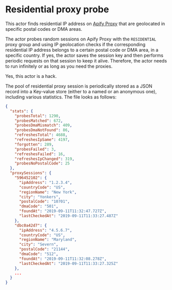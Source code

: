# Residential proxy probe

This actor finds residential IP address on [Apify Proxy](https://apify.com/proxy)
that are geolocated in specific postal codes or DMA areas.

The actor probes random sessions on Apify Proxy with the `RESIDENTIAL` proxy group
and using IP geolocation checks if the corresponding residential IP address belongs
to a certain postal code or DMA area, in a specific country.
If yes, the actor saves the session key and then performs periodic requests
on that session to keep it alive.
Therefore, the actor needs to run infinitely or as long as you need the proxies.

Yes, this actor is a hack.

The pool of residential proxy session is periodically stored as a JSON
record into a Key-value store (either to a named or an anonymous one),
including various statistics. The file looks as follows:

```json
{
  "stats": {
    "probesTotal": 1290,
    "probesMatched": 672,
    "probesDmaMismatch": 409,
    "probesDmaNotFound": 86,
    "refreshesTotal": 4688,
    "refreshesIpSame": 4197,
    "forgotten": 289,
    "probesFailed": 3,
    "refreshesFailed": 16,
    "refreshesIpChanged": 319,
    "probesNoPostalCode": 25
  },
  "proxySessions": {
    "596452102": {
      "ipAddress": "1.2.3.4",
      "countryCode": "US",
      "regionName": "New York",
      "city": "Yonkers",
      "postalCode": "10701",
      "dmaCode": "501",
      "foundAt": "2019-09-11T11:32:47.727Z",
      "lastCheckedAt": "2019-09-11T11:33:27.487Z"
    },
    "dbc0a42d7": {
      "ipAddress": "4.5.6.7",
      "countryCode": "US",
      "regionName": "Maryland",
      "city": "Severn",
      "postalCode": "21144",
      "dmaCode": "512",
      "foundAt": "2019-09-11T11:32:08.278Z",
      "lastCheckedAt": "2019-09-11T11:33:27.325Z"
    },
    ...
  }
}
``` 
